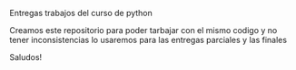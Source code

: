 Entregas trabajos del curso de python

Creamos este repositorio para poder tarbajar con el mismo codigo y no tener inconsistencias 
lo usaremos para las entregas parciales y las finales

Saludos!
